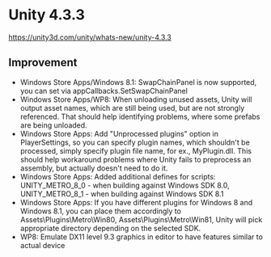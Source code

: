 # Unity 4.3.3
https://unity3d.com/unity/whats-new/unity-4.3.3

## Improvement

<ul>
<li>Windows Store Apps/Windows 8.1: SwapChainPanel is now supported, you can set via appCallbacks.SetSwapChainPanel</li>
<li>Windows Store Apps/WP8: When unloading unused assets, Unity will output asset names, which are still being used, but are not strongly referenced. That should help identifying problems, where some prefabs are being unloaded.</li>
<li>Windows Store Apps: Add "Unprocessed plugins" option in PlayerSettings, so you can specify plugin names, which shouldn't be processed, simply specify plugin file name, for ex., MyPlugin.dll. This should help workaround problems where Unity fails to preprocess an assembly, but actually doesn't need to do it.</li>
<li>Windows Store Apps: Added additional defines for scripts: UNITY_METRO_8_0 - when building against Windows SDK 8.0, UNITY_METRO_8_1 - when building against Windows SDK 8.1</li>
<li>Windows Store Apps: If you have different plugins for Windows 8 and Windows 8.1, you can place them accordingly to Assets\Plugins\Metro\Win80, Assets\Plugins\Metro\Win81, Unity will pick appropriate directory depending on the selected SDK.</li>
<li>WP8: Emulate DX11 level 9.3 graphics in editor to have features similar to actual device</li>
</ul>
